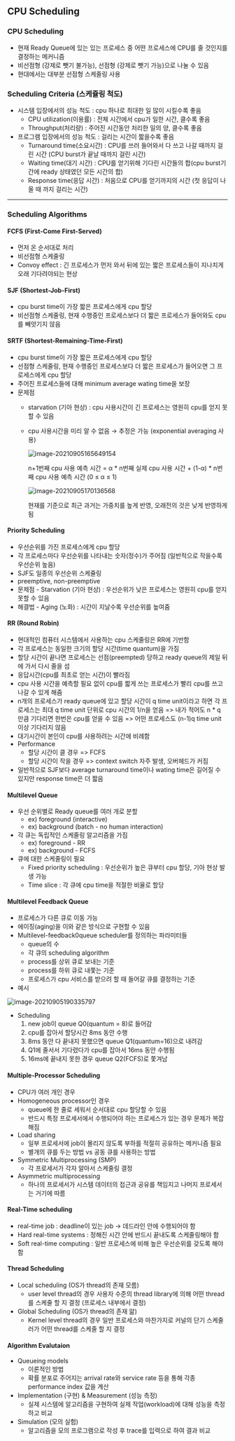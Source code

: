 ## CPU Scheduling

### CPU Scheduling

- 현재 Ready Queue에 있는 있는 프로세스 중 어떤 프로세스에 CPU를 줄 것인지를 결정하는 메커니즘
- 비선점형 (강제로 뺏기 불가능), 선점형 (강제로 뺏기 가능)으로 나눌 수 있음
- 현대에서는 대부분 선점형 스케줄링 사용

### Scheduling Criteria (스케쥴링 척도)

- 시스템 입장에서의 성능 척도 : cpu 하나로 최대한 일 많이 시킬수록 좋음
  - CPU utilization(이용률) : 전체 시간에서 cpu가 일한 시간, 클수록 좋음
  - Throughput(처리량) : 주어진 시간동안 처리한 일의 양, 클수록 좋음
- 프로그램 입장에서의 성능 척도 : 걸리는 시간이 짧을수록 좋음
  - Turnaround time(소요시간) : CPU를 쓰러 들어와서 다 쓰고 나갈 때까지 걸린 시간 (CPU burst가 끝날 때까지 걸린 시간)
  - Waiting time(대기 시간) : CPU를 얻기위해 기다린 시간들의 합(cpu burst기간에 ready 상태였던 모든 시간의 합)
  - Response time(응답 시간)  : 처음으로 CPU를 얻기까지의 시간 (첫 응답이 나올 때 까지 걸리는 시간)

---

### Scheduling Algorithms

#### FCFS (First-Come First-Served)

- 먼저 온 순서대로 처리
- 비선점형 스케줄링
- Convoy effect :  긴 프로세스가 먼저 와서 뒤에 있는 짧은 프로세스들이 지나치게 오래 기다려야되는 현상

#### SJF (Shortest-Job-First) 

- cpu burst time이 가장 짧은 프로세스에게 cpu 할당
- 비선점형 스케줄링, 현재 수행중인 프로세스보다 더 짧은 프로세스가 들어와도 cpu를 빼앗기지 않음

#### SRTF (Shortest-Remaining-Time-First) 

- cpu burst time이 가장 짧은 프로세스에게 cpu 할당
- 선점형 스케줄링, 현재 수행중인 프로세스보다 더 짧은 프로세스가 들어오면 그 프로세스에게 cpu 할당
- 주어진 프로세스들에 대해 minimum average wating time을 보장
- 문제점
  - starvation (기아 현상) : cpu 사용시간이 긴 프로세스는 영원히 cpu를 얻지 못할 수 있음
  - cpu 사용시간을 미리 알 수 없음 
    → 추정은 가능 (exponential averaging 사용)
    
    ![image-20210905165649154](/uploads/3f3923bd4c86bd9d68f1f18afc047220/image-20210905165649154.png)

    n+1번째 cpu 사용 예측 시간 = α * n번째 실제 cpu 사용 시간 + (1-α) * n번째 cpu 사용 예측 시간 (0 ≤ α ≤ 1)

    ![image-20210905170136568](/uploads/f720829c813f84e9f300dbe0591507f3/image-20210905170136568.png)

    현재를 기준으로 최근 과거는 가중치를 높게 반영, 오래전의 것은 낮게 반영하게 됨

#### Priority Scheduling 

- 우선순위를 가진 프로세스에게 cpu 할당
- 각  프로세스마다 우선순위를 나타내는 숫자(정수)가 주어짐 (일반적으로 작을수록 우선순위 높음)
- SJF도 일종의 우선순위 스케쥴링
- preemptive, non-preemptive
- 문제점 - Starvation (기아 현상) : 우선순위가 낮은 프로세스는 영원히 cpu를 얻지 못할 수 있음
- 해결법 - Aging (노화) :  시간이 지날수록 우선순위를 높여줌

#### RR (Round Robin)

- 현대적인 컴퓨터 시스템에서 사용하는 cpu 스케줄링은 RR에 기반함
- 각 프로세스는 동일한 크기의 할당 시간(time quantum)을 가짐
- 할당 시간이 끝나면 프로세스는 선점(preempted) 당하고 ready queue의 제일 뒤에 가서 다시 줄을 섬
- 응답시간(cpu를 최초로 얻는 시간)이 빨라짐
- cpu 사용 시간을 예측할 필요 없이 cpu를 짧게 쓰는 프로세스가 빨리 cpu를 쓰고 나갈 수 있게 해줌
- n개의 프로세스가 ready queue에 있고 할당 시간이 q time unit이라고 하면 각 프로세스는 최대 q time unit 단위로 cpu 시간의 1/n을 얻음
  => 내가 적어도 n * q 만큼 기다리면 한번은 cpu를 얻을 수 있음
  => 어떤 프로세스도 (n-1)q time unit 이상 기다리지 않음
- 대기시간이 본인이 cpu를 사용하려는 시간에 비례함
- Performance
  - 할당 시간이 클 경우 => FCFS
  - 할당 시간이 작을 경우 => context switch 자주 발생, 오버헤드가 커짐
- 일반적으로 SJF보다 average turnaround time이나 wating time은 길어질 수 있지만 response time은 더 짧음

#### Multilevel Queue

- 우선 순위별로 Ready queue를 여러 개로 분할
  - ex) foreground (interactive)
  - ex) background (batch - no human interaction)
- 각 큐는 독립적인 스케줄링 알고리즘을 가짐
  - ex) foreground - RR
  - ex) background - FCFS
- 큐에 대한 스케줄링이 필요
  - Fixed priority scheduling : 우선순위가 높은 큐부터 cpu 할당, 기아 현상 발생 가능
  - Time slice : 각 큐에 cpu time을 적절한 비율로 할당

#### Multilevel Feedback Queue

- 프로세스가 다른 큐로 이동 가능
- 에이징(aging)을 이와 같은 방식으로 구현할 수 있음
- Multilevel-feedback0queue scheduler를 정의하는 파라미터들
  - queue의 수
  - 각 큐의 scheduling algorithm
  - process를 상위 큐로 보내는 기준
  - process를 하위 큐로 내쫓는 기준
  - 프로세스가 cpu 서비스를 받으려 할 때 들어갈 큐를 결정하는 기준
- 예시

![image-20210905190335797](/uploads/bf226211a36e03d1f07741ee7680584a/image-20210905190335797.png)

- Scheduling
  1. new job이 queue Q0(quantum = 8)로 들어감
  2. cpu를 잡아서 할당시간 8ms 동안 수행
  3. 8ms 동안 다 끝내지 못했으면 queue Q1(quantum=16)으로 내려감
  4. Q1에 줄서서 기다렸다가 cpu를 잡아서 16ms 동안 수행됨
  5. 16ms에 끝내지 못한 경우 queue Q2(FCFS)로 쫓겨남

#### Multiple-Processor Scheduling

- CPU가 여러 개인 경우
- Homogeneous processor인 경우
  - queue에 한 줄로 세워서 순서대로 cpu 할당할 수 있음
  - 반드시 특정 프로세서에서 수행되어야 하는 프로세스가 있는 경우 문제가 복잡해짐
- Load sharing
  - 일부 프로세서에 job이 몰리지 않도록 부하를 적절히 공유하는 메커니즘 필요
  - 별개의 큐를 두는 방법 vs 공동 큐를 사용하는 방법
- Symmetric Multiprocessing (SMP)
  - 각 프로세서가 각자 알아서 스케줄링 결정
- Asymmetric multiprocessing
  - 하나의 프로세서가 시스템 데이터의 접근과 공유를 책임지고 나머지 프로세서는 거기에 따름

#### Real-Time scheduling

- real-time job : deadline이 있는 job -> 데드라인 안에 수행되어야 함
- Hard real-time systems : 정해진 시간 안에 반드시 끝내도록 스케줄링해야 함
- Soft real-time computing : 일반 프로세스에 비해 높은 우선순위를 갖도록 해야 함

#### Thread Scheduling

- Local scheduling (OS가 thread의 존재 모름)
  - user level thread의 경우 사용자 수준의 thread library에 의해 어떤 thread를 스케줄 할 지 결정 (프로세스 내부에서 결정)
- Global Scheduling (OS가 thread의 존재 앎)
  - Kernel level thread의 경우 일반 프로세스와 마찬가지로 커널의 단기 스케줄러가 어떤 thread를 스케줄 할 지 결정

#### Algorithm Evalutaion

- Queueing models
  - 이론적인 방법
  - 확률 분포로 주어지는 arrival rate와 service rate 등을 통해 각종 performance index 값을 계산
- Implementation (구현) & Measurement (성능 측정)
  - 실제 시스템에 알고리즘을 구현하여 실제 작업(workload)에 대해 성능을 측정하고 비교
- Simulation (모의 실험)
  - 알고리즘을 모의 프로그램으로 작성 후 trace를 입력으로 하여 결과 비교
